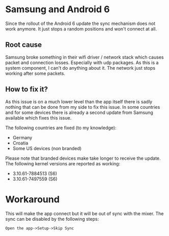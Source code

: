 # Samsung and Android 6
Since the rollout of the Android 6 update the sync mechanism does not work anymore.
It just stops a random positions and won't connect at all.

## Root cause
Samsung broke something in their wifi driver / network stack which causes packet and connection losses.
Especially with udp packages. As this is a system component, I can't do anything about it.
The network just stops working after some packets.

## How to fix it?
As this issue is on a much lower level than the app itself there is sadly nothing that can be done from my side to fix this issue.
In some countries and for some devices there is already a second update from Samsung available which fixes this issue.

The following countries are fixed (to my knowledge):

- Germany
- Croatia
- Some US devices (non branded)

Please note that branded devices make take longer to receive the update.
The following kernel versions are reported as working:

- 3.10.61-7884513 (S6)
- 3.10.61-7497559 (S6)

# Workaround
This will make the app connect but it will be out of sync with the mixer.
The sync can be disabled by the following steps: 
```
Open the app->Setup->Skip Sync
```
